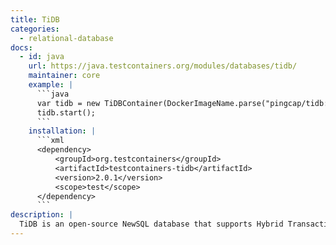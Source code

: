 ```yaml
---
title: TiDB
categories:
  - relational-database
docs:
  - id: java
    url: https://java.testcontainers.org/modules/databases/tidb/
    maintainer: core
    example: |
      ```java
      var tidb = new TiDBContainer(DockerImageName.parse("pingcap/tidb:v6.1.0"));
      tidb.start();
      ```
    installation: |
      ```xml
      <dependency>
          <groupId>org.testcontainers</groupId>
          <artifactId>testcontainers-tidb</artifactId>
          <version>2.0.1</version>
          <scope>test</scope>
      </dependency>
      ```
description: |
  TiDB is an open-source NewSQL database that supports Hybrid Transactional and Analytical Processing workloads. It is MySQL compatible and can provide horizontal scalability, strong consistency, and high availability.
---
```

